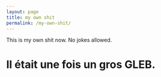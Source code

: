 ```yaml
---
layout: page
title: my own shit
permalink: /my-own-shit/
---
```


This is my own shit now. No jokes allowed.

<h1>Il était une fois un gros GLEB.</h1>